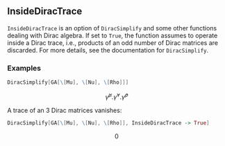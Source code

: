 ##  InsideDiracTrace 

`InsideDiracTrace` is an option of `DiracSimplify` and some other functions dealing with Dirac algebra. If set to `True`, the function assumes to operate inside a Dirac trace, i.e., products of an odd number of Dirac matrices are discarded. For more details, see the documentation for `DiracSimplify`.

###  Examples 

```mathematica
DiracSimplify[GA[\[Mu], \[Nu], \[Rho]]]
```

$$\bar{\gamma }^{\mu }.\bar{\gamma }^{\nu }.\bar{\gamma }^{\rho }$$

A trace of an 3 Dirac matrices vanishes:

```mathematica
DiracSimplify[GA[\[Mu], \[Nu], \[Rho]], InsideDiracTrace -> True]
```

$$0$$